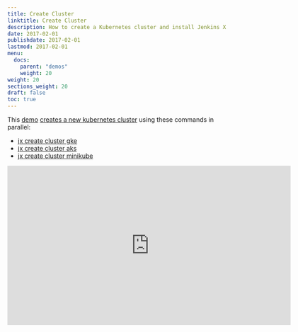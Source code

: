 ```yaml
---
title: Create Cluster
linktitle: Create Cluster
description: How to create a Kubernetes cluster and install Jenkins X
date: 2017-02-01
publishdate: 2017-02-01
lastmod: 2017-02-01
menu:
  docs:
    parent: "demos"
    weight: 20
weight: 20
sections_weight: 20
draft: false
toc: true
---
```


This [demo](https://www.youtube.com/watch?v=ELA4tytdFeA) [creates a new kubernetes cluster](/getting-started/create-cluster) using these commands in parallel:

* [jx create cluster gke](/commands/jx_create_cluster_gke)
* [jx create cluster aks](/commands/jx_create_cluster_aks)
* [jx create cluster minikube](/commands/jx_create_cluster_minikube)


<iframe width="640" height="360" src="https://www.youtube.com/embed/ELA4tytdFeA" frameborder="0" allow="autoplay; encrypted-media" allowfullscreen></iframe>